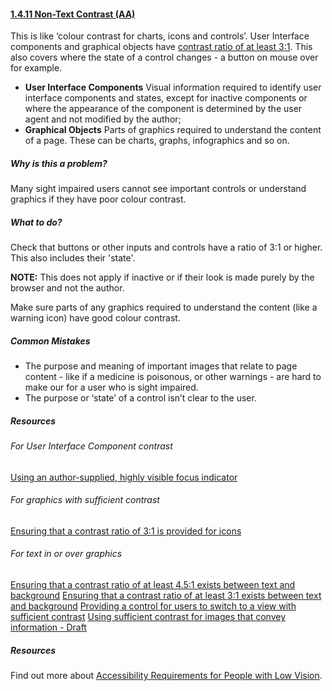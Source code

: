 #### [1.4.11 Non-Text Contrast (AA)](https://www.w3.org/WAI/WCAG21/Understanding/non-text-contrast.html)

This is like ‘colour contrast for charts, icons and controls’. User Interface components and graphical objects have [contrast ratio of at least 3:1](https://www.w3.org/TR/WCAG21/#dfn-contrast-ratio). This also covers where the state of a control changes - a button on mouse over for example.

* <strong>User Interface Components</strong>
Visual information required to identify user interface components and states, except for inactive components or where the appearance of the component is determined by the user agent and not modified by the author;
* <strong>Graphical Objects</strong>
Parts of graphics required to understand the content of a page. These can be charts, graphs, infographics and so on.



##### Why is this a problem?

Many sight impaired users cannot see important controls or understand graphics if they have poor colour contrast. 

 

##### What to do?

Check that buttons or other inputs and controls have a ratio of 3:1 or higher. This also includes their 'state'. 

<strong>NOTE:</strong> This does not apply if inactive or if their look is made purely by the browser and not the author. 

Make sure parts of any graphics required to understand the content (like a warning icon) have good colour contrast.


##### Common Mistakes

*  The purpose and meaning of important images that relate to page content - like if a medicine is poisonous, or other warnings - are hard to make our for a user who is sight impaired.
* The purpose or ‘state’ of a control isn’t clear to the user.

##### Resources

###### For User Interface Component contrast
[Using an author-supplied, highly visible focus indicator](https://www.w3.org/WAI/WCAG21/Techniques/general/G195)
###### For graphics with sufficient contrast
[Ensuring that a contrast ratio of 3:1 is provided for icons](https://www.w3.org/WAI/WCAG21/Techniques/general/G207)


###### For text in or over graphics

[Ensuring that a contrast ratio of at least 4.5:1 exists between text and background](https://www.w3.org/WAI/WCAG21/Techniques/general/G18)
[Ensuring that a contrast ratio of at least 3:1 exists between text and background](https://www.w3.org/WAI/WCAG21/Techniques/general/G145)
[Providing a control for users to switch to a view with sufficient contrast](https://www.w3.org/WAI/WCAG21/Techniques/general/G174)
[Using sufficient contrast for images that convey information - Draft](https://www.w3.org/WAI/GL/wiki/Using_sufficient_contrast_for_images_that_convey_information)

##### Resources
Find out more about [Accessibility Requirements for People with Low Vision](http://w3c.github.io/low-vision-a11y-tf/requirements.html).





